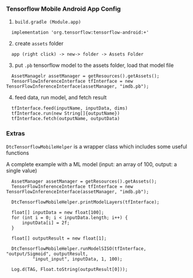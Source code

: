 ### Tensorflow Mobile Android App Config

1.  `build.gradle (Module.app)`
  ```
    implementation 'org.tensorflow:tensorflow-android:+'
  ```

2.  create `assets` folder
  ```
    app (right click) -> new-> folder -> Assets Folder
  ```

3.  put `.pb` tensorflow model to the assets folder, load that model file
  ```
    AssetManagelr assetManager = getResources().getAssets();
    TensorFlowInferenceInterface tfInterface = new TensorFlowInferenceInterface(assetManager, "imdb.pb");
  ```

4. feed data, run model, and fetch result
  ```
    tfInterface.feed(inputName, inputData, dims)
    tfInterface.run(new String[]{outputName})
    tfInterface.fetch(outputName, outputData)
  ```

### Extras

`DtcTensorflowMobileHelper` is a wrapper class which includes some useful functions

A complete example with a ML model (input: an array of 100, output: a single value)
  ```
    AssetManager assetManager = getResources().getAssets();
    TensorFlowInferenceInterface tfInterface = new TensorFlowInferenceInterface(assetManager, "imdb.pb");

    DtcTensorflowMobileHelper.printModelLayers(tfInterface);

    float[] inputData = new float[100];
    for (int i = 0; i < inputData.length; i++) {
        inputData[i] = 2f;
    }

    float[] outputResult = new float[1];

    DtcTensorflowMobileHelper.runModelSISO(tfInterface, "output/Sigmoid", outputResult,
            "input_input", inputData, 1, 100);

    Log.d(TAG, Float.toString(outputResult[0]));
  ```
